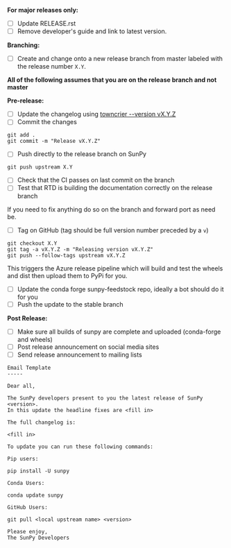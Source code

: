 **For major releases only:**
- [ ] Update RELEASE.rst
- [ ] Remove developer's guide and link to latest version.

**Branching:**
- [ ] Create and change onto a new release branch from master labeled with the release number ```X.Y```.

**All of the following assumes that you are on the release branch and not master**

**Pre-release:**
- [ ] Update the changelog using [towncrier --version vX.Y.Z](https://pypi.org/project/towncrier/)
- [ ] Commit the changes
```
git add .
git commit -m "Release vX.Y.Z"
```
- [ ] Push directly to the release branch on SunPy
```
git push upstream X.Y
```
- [ ] Check that the CI passes on last commit on the branch
- [ ] Test that RTD is building the documentation correctly on the release branch

If you need to fix anything do so on the branch and forward port as need be.

- [ ] Tag on GitHub (tag should be full version number preceded by a `v`)
```
git checkout X.Y
git tag -a vX.Y.Z -m "Releasing version vX.Y.Z"
git push --follow-tags upstream vX.Y.Z
```
This triggers the Azure release pipeline which will build and test the wheels and dist then upload them to PyPi for you.

- [ ] Update the conda forge sunpy-feedstock repo, ideally a bot should do it for you
- [ ] Push the update to the stable branch

**Post Release:**
- [ ] Make sure all builds of sunpy are complete and uploaded (conda-forge and wheels)
- [ ] Post release announcement on social media sites
- [ ] Send release announcement to mailing lists
``` 
Email Template
-----

Dear all,

The SunPy developers present to you the latest release of SunPy <version>.
In this update the headline fixes are <fill in>

The full changelog is:

<fill in>

To update you can run these following commands:

Pip users:

pip install -U sunpy

Conda Users:

conda update sunpy

GitHub Users:

git pull <local upstream name> <version>

Please enjoy,
The SunPy Developers
```